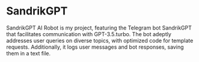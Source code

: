 # SandrikGPT
SandrikGPT AI Robot is my project, featuring the Telegram bot SandrikGPT that facilitates communication with GPT-3.5.turbo. The bot adeptly addresses user queries on diverse topics, with optimized code for template requests. Additionally, it logs user messages and bot responses, saving them in a text file.
